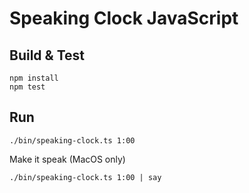 # Speaking Clock JavaScript

## Build & Test

    npm install
    npm test

## Run

    ./bin/speaking-clock.ts 1:00

Make it speak (MacOS only)

    ./bin/speaking-clock.ts 1:00 | say
